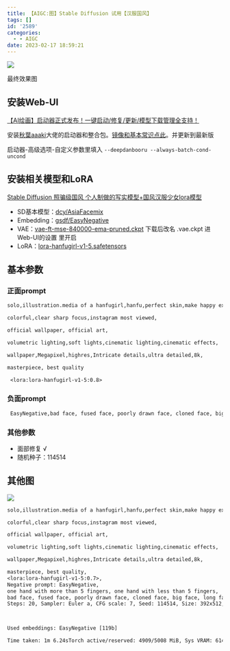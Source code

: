 ```yaml
---
title: 【AIGC:图】Stable Diffusion 试用【汉服国风】
tags: []
id: '2589'
categories:
  - - AIGC
date: 2023-02-17 18:59:21
---
```


![](https://img.limour.top/archives_2023/2023/02/17/63ef49707cf02.webp)

最终效果图

## 安装Web-UI

[【AI绘画】启动器正式发布！一键启动/修复/更新/模型下载管理全支持！](https://www.bilibili.com/video/BV1ne4y1V7QU/)

安装[秋葉aaaki](https://space.bilibili.com/12566101)大佬的启动器和整合包。[镜像和基本常识点此](https://od.limour.top/ai/SD)。并更新到最新版

启动器-高级选项-自定义参数里填入 `--deepdanbooru --always-batch-cond-uncond`

## 安装相关模型和LoRA

[Stable Diffusion 照骗级国风 个人制做的写实模型+国风汉服少女lora模型](https://www.bilibili.com/read/cv21493779)

*   SD基本模型：[dcy/AsiaFacemix](https://huggingface.co/dcy/AsiaFacemix/blob/main/AsiaFacemix-pruned-fp16fix.safetensors)
*   Embedding：[gsdf/EasyNegative](https://huggingface.co/datasets/gsdf/EasyNegative)
*   VAE：[vae-ft-mse-840000-ema-pruned.ckpt](https://huggingface.co/stabilityai/sd-vae-ft-mse-original/tree/main) 下载后改名 .vae.ckpt 进 Web-UI的设置 里开启
*   LoRA：[lora-hanfugirl-v1-5.safetensors](https://huggingface.co/dcy/AsiaFacemix/blob/main/lora-hanfugirl-v1-5.safetensors)

## 基本参数

### 正面prompt

```txt
solo,illustration.media of a hanfugirl,hanfu,perfect skin,make happy expressions,gorgeous,pure,beautyfull detailed face and eyes,large breasts,beautyfull intricacy clothing decorative pattern details,arms behind back, 

colorful,clear sharp focus,instagram most viewed,

official wallpaper, official art,

volumetric lighting,soft lights,cinematic lighting,cinematic effects,

wallpaper,Megapixel,highres,Intricate details,ultra detailed,8k,

masterpiece, best quality

 <lora:lora-hanfugirl-v1-5:0.8>
```

### 负面prompt

```txt
 EasyNegative,bad face, fused face, poorly drawn face, cloned face, big face, long face, dirty face, bad anatomy, liquid body, anatomical nonsense, morbid, mutilated, malformed, ugly, deformed, uncoordinated body, unnatural body, strong girl, obesity, big muscles, (long body: 1.3), (mutation), adult, bad hands, fused hand, missing hand, malformed hands, (((poorly drawn hands))), more than 1 left hand, more than 1 right hand, (mutated hands and fingers: 1.5),missing fingers, fused fingers, one hand with more than 5 fingers, one hand with less than 5 fingers, fused digit, missing digit, (((bad digit))), (((liquid digit))), (((extra-long digit))),
```

### 其他参数

*   面部修复 √
*   随机种子：114514

## 其他图

![](https://img.limour.top/archives_2023/2023/02/17/63ef5dd46423d.webp)

```txt
solo,illustration.media of a hanfugirl,hanfu,perfect skin,make happy expressions,gorgeous,pure,beautyfull detailed face and eyes,large breasts,beautyfull intricacy clothing decorative pattern details,arms behind back,

colorful,clear sharp focus,instagram most viewed,

official wallpaper, official art,

volumetric lighting,soft lights,cinematic lighting,cinematic effects,

wallpaper,Megapixel,highres,Intricate details,ultra detailed,8k,

masterpiece, best quality,
<lora:lora-hanfugirl-v1-5:0.7>,
Negative prompt: EasyNegative,
one hand with more than 5 fingers, one hand with less than 5 fingers,
bad face, fused face, poorly drawn face, cloned face, big face, long face, dirty face, bad anatomy, liquid body, anatomical nonsense, morbid, mutilated, malformed, ugly, deformed, uncoordinated body, unnatural body, strong girl, obesity, big muscles, (long body: 1.3), (mutation), adult, bad hands, fused hand, missing hand, malformed hands, (((poorly drawn hands))), more than 1 left hand, more than 1 right hand, (mutated hands and fingers: 1.5),missing fingers, fused fingers, one hand with more than 5 fingers, one hand with less than 5 fingers, fused digit, missing digit, (((bad digit))), (((liquid digit))), (((extra-long digit))),
Steps: 20, Sampler: Euler a, CFG scale: 7, Seed: 114514, Size: 392x512, Model hash: 073f540cd6, Clip skip: 2, ENSD: 31337, ControlNet Enabled: True, ControlNet Module: none, ControlNet Model: control_openpose-fp16 [9ca67cc5], ControlNet Weight: 0.8



Used embeddings: EasyNegative [119b]

Time taken: 1m 6.24sTorch active/reserved: 4909/5008 MiB, Sys VRAM: 6144/6144 MiB (100.0%)
```